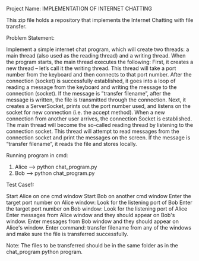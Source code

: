 Project Name: IMPLEMENTATION OF INTERNET CHATTING

This zip file holds a repository that implements the Internet Chatting with file transfer.

Problem Statement:

Implement a simple internet chat program, which will create two threads: a main thread (also used as the reading thread) and a writing thread.
When the program starts, the main thread executes the following: First, it creates a new thread – let’s call it the writing thread.
This thread will take a port number from the keyboard and then connects to that port number. After the connection (socket) is
successfully established, it goes into a loop of reading  a message from the keyboard and writing the message to the connection (socket).
If the message is ”transfer filename”, after the message is written, the file is transmitted through the connection. Next, it creates
a ServerSocket, prints out the port number used, and listens on the socket for new connection (i.e. the accept method). When a new 
connection from another user arrives, the connection Socket is established. The main thread will become the so-called reading thread 
by listening to the connection socket. This thread will attempt to read messages from the connection socket and print the messages on the screen. 
If the message is “transfer filename”, it reads the file and stores locally. 


Running program in cmd:

1. Alice --> python chat_program.py
2. Bob --> python chat_program.py

Test Case1:

Start Alice on one cmd window
Start Bob on another cmd window
Enter the target port number on Alice window: Look for the listening port of Bob
Enter the target port number on Bob window: Look for the listening port of Alice
Enter messages from Alice window and they should appear on Bob's window.
Enter messages from Bob window and they should appear on Alice's window.
Enter command: transfer filename from any of the windows and make sure the file is transferred successfully.

Note: The files to be transferred should be in the same folder as in the chat_program python program. 